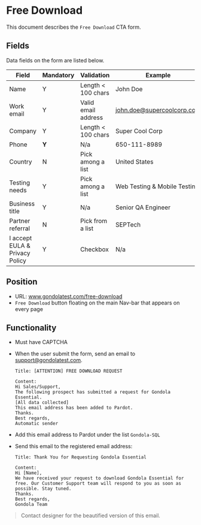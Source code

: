 # Free Download
This document describes the `Free Download` CTA form.

## Fields
Data fields on the form are listed below.

Field | Mandatory | Validation | Example
------|-----------|------------|--------
Name | Y | Length < 100 chars | John Doe
Work email | Y | Valid email address | john.doe@supercoolcorp.com
Company | Y | Length < 100 chars | Super Cool Corp
Phone | **Y** | N/a | 650-111-8989
Country | N | Pick among a list | United States
Testing needs | Y | Pick among a list | Web Testing & Mobile Testing
Business title | Y | N/a | Senior QA Engineer
Partner referral | N | Pick from a list | SEPTech
I accept EULA & Privacy Policy | Y | Checkbox | N/a

## Position
* URL: www.gondolatest.com/free-download
* `Free Download` button floating on the main Nav-bar that appears on every page

## Functionality
* Must have CAPTCHA
* When the user submit the form, send an email to support@gondolatest.com.

  ```
  Title: [ATTENTION] FREE DOWNLOAD REQUEST
  
  Content:
  Hi Sales/Support, 
  The following prospect has submitted a request for Gondola Essential.
  [All data collected]
  This email address has been added to Pardot.
  Thanks.
  Best regards,
  Automatic sender
  ```

* Add this email address to Pardot under the list `Gondola-SQL`
* Send this email to the registered email address: 
  
  ```
  Title: Thank You for Requesting Gondola Essential
  
  Content:
  Hi [Name], 
  We have received your request to download Gondola Essential for free. Our Customer Support team will respond to you as soon as possible. Stay tuned.
  Thanks.
  Best regards,
  Gondola Team
  ```

> Contact designer for the beautified version of this email.